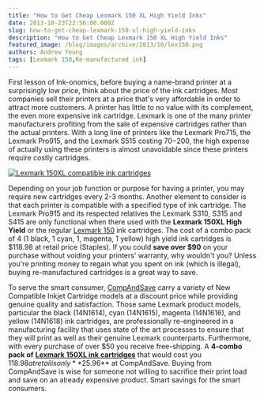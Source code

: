 ```yaml
---
title: "How to Get Cheap Lexmark 150 XL High Yield Inks"
date: 2013-10-23T22:56:00.000Z
slug: how-to-get-cheap-lexmark-150-xl-high-yield-inks
description: "How to Get Cheap Lexmark 150 XL High Yield Inks"
featured_image: /blog/images/archive/2013/10/lex150.png
authors: Andrew Yeung
tags: [Lexmark 150,Re-manufactured ink]
---
```


First lesson of Ink-onomics, before buying a name-brand printer at a surprisingly low price, think about the price of the ink cartridges. Most companies sell their printers at a price that's very affordable in order to attract more customers. A printer has little to no value with its complement, the even more expensive ink cartridge. Lexmark is one of the many printer manufacturers profiting from the sale of expensive cartridges rather than the actual printers. With a long line of printers like the Lexmark Pro715, the Lexmark Pro915, and the Lexmark S515 costing $70-$200, the high expense of actually using these printers is almost unavoidable since these printers require costly cartridges.

[![Lexmark 150XL compatible ink cartridges](/blog/images/lex150.png)](https://www.compandsave.com/lexmark/150xl-ink-cartridges/150xl-4-combo)

Depending on your job function or purpose for having a printer, you may require new cartridges every 2-3 months. Another element to consider is that each printer is compatible with a specified type of ink cartridge. The Lexmark Pro915 and its respected relatives the Lexmark S310, S315 and S415 are only functional when there used with the **Lexmark 150XL High Yield** or the regular [Lexmark 150](https://www.compandsave.com/lexmark/150xl-ink-cartridges/150xl-4-combo) ink cartridges. The cost of a combo pack of 4 (1 black, 1 cyan, 1, magenta, 1 yellow) high yield ink cartridges is $118.98 at retail price (Staples). If you could **save over $90** on your purchase without voiding your printers' warranty, why wouldn't you? Unless you're printing money to regain what you spent on ink (which is illegal), buying re-manufactured cartridges is a great way to save.

To serve the smart consumer, [CompAndSave](https://www.compandsave.com/) carry a variety of New Compatible Inkjet Cartridge models at a discount price while providing genuine quality and satisfaction. Those same Lexmark product models, particular the black (14N1614), cyan (14N1615), magenta (14N1616), and yellow (14N1618) ink cartridges, are professionally re-engineered in a manufacturing facility that uses state of the art processes to ensure that they will print as well as their genuine Lexmark counterparts. Furthermore, with every purchase of over $50 you receive free-shipping. A **4-combo pack of** [**Lexmark 150XL ink cartridges**](https://www.compandsave.com/lexmark/150xl-ink-cartridges/150xl-4-combo) that would cost you $118.98 at retail is only **$25.96** at CompAndSave. Buying from CompAndSave is wise for someone not willing to sacrifice their print load and save on an already expensive product. Smart savings for the smart consumers.